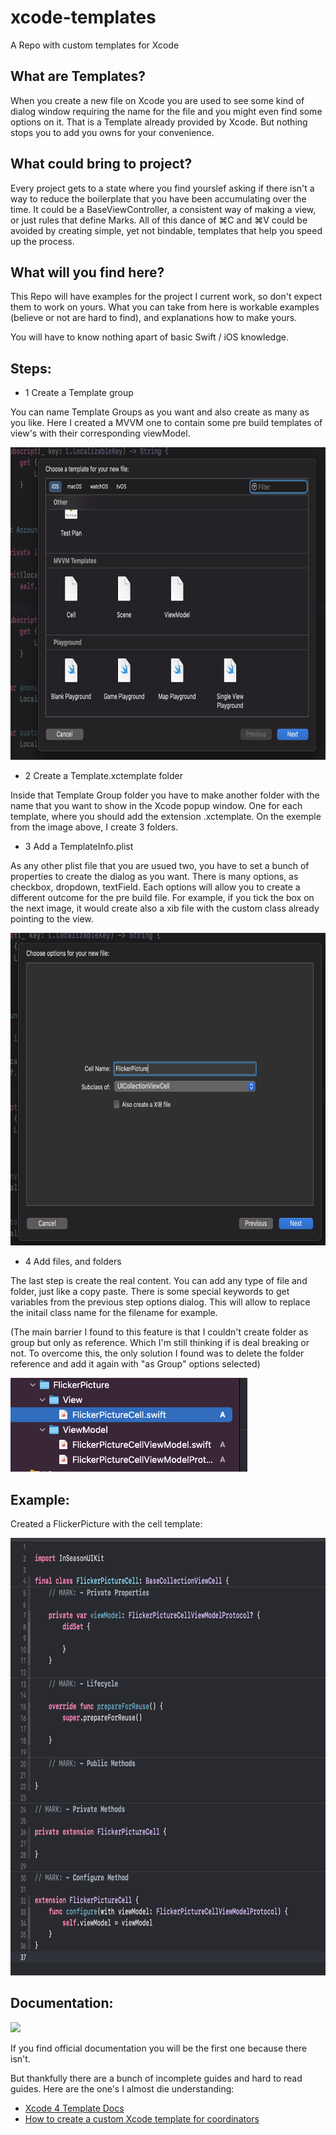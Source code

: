 # xcode-templates

A Repo with custom templates for Xcode

## What are Templates?

When you create a new file on Xcode you are used to see some kind of dialog window requiring the name for the file and you might even find some options on it.
That is a Template already provided by Xcode. But nothing stops you to add you owns for your convenience. 

## What could bring to project?

Every project gets to a state where you find yourslef asking if there isn't a way to reduce the boilerplate that you have been accumulating over the time.
It could be a BaseViewController, a consistent way of making a view, or just rules that define Marks. All of this dance of ⌘C and ⌘V could be avoided by creating simple, yet not bindable, templates that help you speed up the process.

## What will you find here?

This Repo will have examples for the project I current work, so don't expect them to work on yours. What you can take from here is workable examples (believe or not are hard to find), and explanations how to make yours. 

You will have to know nothing apart of basic Swift / iOS knowledge.

## Steps:

* 1 Create a Template group

You can name Template Groups as you want and also create as many as you like.
Here I created a MVVM one to contain some pre build templates of view's with their corresponding viewModel.

<img src="https://github.com/pedroseruca/xcode-templates/blob/main/Assets/Template%20Group.png?raw=true" height="500px"/>

* 2 Create a Template.xctemplate folder

Inside that Template Group folder you have to make another folder with the name that you want to show in the Xcode popup window. One for each template, where you should add the extension .xctemplate.
On the exemple from the image above, I create 3 folders.

* 3 Add a TemplateInfo.plist

As any other plist file that you are usued two, you have to set a bunch of properties to create the dialog as you want. There is many options, as checkbox, dropdown, textField. Each options will allow you to create a different outcome for the pre build file. For example, if you tick the box on the next image, it would create also a xib file with the custom class already pointing to the view.

<img src="https://github.com/pedroseruca/xcode-templates/blob/main/Assets/Cell%20File%20Template.png?raw=true" height="500px"/>

* 4 Add files, and folders

The last step is create the real content. You can add any type of file and folder, just like a copy paste. There is some special keywords to get variables from the previous step options dialog. This will allow to replace the initail class name for the filename for example.

(The main barrier I found to this feature is that I couldn't create folder as group but only as reference. Which I'm still thinking if is deal breaking or not. To overcome this, the only solution I found was to delete the folder reference and add it again with "as Group" options selected)

<img src="https://github.com/pedroseruca/xcode-templates/blob/main/Assets/File%20Structure.png?raw=true" height="150px"/>

## Example:

Created a FlickerPicture with the cell template:

<img src="https://github.com/pedroseruca/xcode-templates/blob/main/Assets/File%20Preview.png?raw=true" height="700px"/>

## Documentation:

<img src="https://media.giphy.com/media/iGvWZBfhOmBKEtWJmF/giphy.gif" height="200px"/>


If you find official documentation you will be the first one because there isn't. 

But thankfully there are a bunch of incomplete guides and hard to read guides. Here are the one's I almost die understanding: 
* <a href="https://web.archive.org/web/20180423060655/http://www.learn-cocos2d.com/store/xcode4-template-documentation">Xcode 4 Template Docs</a>
* <a href="https://www.hackingwithswift.com/articles/158/how-to-create-a-custom-xcode-template-for-coordinators">How to create a custom Xcode template for coordinators</a>

